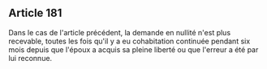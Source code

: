 Article 181
----
Dans le cas de l'article précédent, la demande en nullité n'est plus recevable,
toutes les fois qu'il y a eu cohabitation continuée pendant six mois depuis que
l'époux a acquis sa pleine liberté ou que l'erreur a été par lui reconnue.
